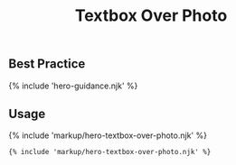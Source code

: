 ﻿---
title: Textbox Over Photo
summary: Short text over over a photograph.
tags: feature blocks
layout: guide
eleventyNavigation:
  key: Textbox Over Photo
  parent: Hero Blocks
  excerpt: Short text over over a photograph.
  order: 5
  img: /img/illustrations/illus-textbox-over-photo.svg
---

## Best Practice

{% include 'hero-guidance.njk' %}

## Usage

{% include 'markup/hero-textbox-over-photo.njk' %}

``` html
{% include 'markup/hero-textbox-over-photo.njk' %}
```
